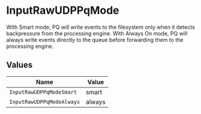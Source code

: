 # InputRawUDPPqMode

With Smart mode, PQ will write events to the filesystem only when it detects backpressure from the processing engine. With Always On mode, PQ will always write events directly to the queue before forwarding them to the processing engine.


## Values

| Name                      | Value                     |
| ------------------------- | ------------------------- |
| `InputRawUDPPqModeSmart`  | smart                     |
| `InputRawUDPPqModeAlways` | always                    |